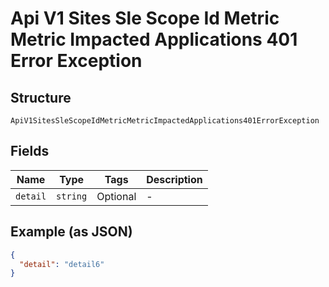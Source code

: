 
# Api V1 Sites Sle Scope Id Metric Metric Impacted Applications 401 Error Exception

## Structure

`ApiV1SitesSleScopeIdMetricMetricImpactedApplications401ErrorException`

## Fields

| Name | Type | Tags | Description |
|  --- | --- | --- | --- |
| `detail` | `string` | Optional | - |

## Example (as JSON)

```json
{
  "detail": "detail6"
}
```


